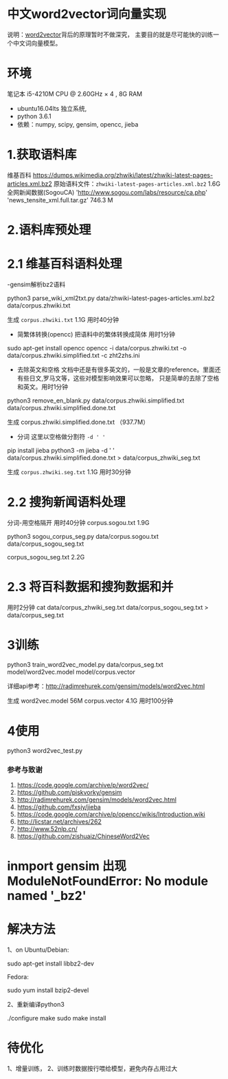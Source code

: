 # 中文word2vector词向量实现

说明：[word2vector](https://code.google.com/p/word2vec/)背后的原理暂时不做深究，
主要目的就是尽可能快的训练一个中文词向量模型。


# 环境
笔记本 i5-4210M CPU @ 2.60GHz × 4 , 8G RAM
- ubuntu16.04lts 独立系统, 
- python 3.6.1
- 依赖：numpy, scipy, gensim, opencc, jieba


# 1.获取语料库

维基百科   https://dumps.wikimedia.org/zhwiki/latest/zhwiki-latest-pages-articles.xml.bz2
原始语料文件：`zhwiki-latest-pages-articles.xml.bz2` 1.6G
全网新闻数据(SogouCA) 'http://www.sogou.com/labs/resource/ca.php' 'news_tensite_xml.full.tar.gz' 746.3 M 


# 2.语料库预处理
# 2.1 维基百科语料处理

-gensim解析bz2语料
 
 
python3 parse_wiki_xml2txt.py data/zhwiki-latest-pages-articles.xml.bz2 data/corpus.zhwiki.txt

 
生成 `corpus.zhwiki.txt` 1.1G 用时40分钟
 
- 简繁体转换(opencc)
 把语料中的繁体转换成简体 
 用时1分钟

sudo apt-get install opencc
opencc -i data/corpus.zhwiki.txt -o data/corpus.zhwiki.simplified.txt -c zht2zhs.ini


- 去除英文和空格
文档中还是有很多英文的，一般是文章的reference。里面还有些日文,罗马文等，这些对模型影响效果可以忽略，
只是简单的去除了空格和英文。用时1分钟

python3 remove_en_blank.py data/corpus.zhwiki.simplified.txt data/corpus.zhwiki.simplified.done.txt 

生成 corpus.zhwiki.simplified.done.txt （937.7M）

- 分词
这里以空格做分割符  `-d ' '` 


pip install jieba
python3 -m jieba -d ' ' data/corpus.zhwiki.simplified.done.txt > data/corpus_zhwiki_seg.txt


生成 `corpus.zhwiki.seg.txt` 1.1G 用时30分钟


# 2.2 搜狗新闻语料处理
分词-用空格隔开 用时40分钟
corpus.sogou.txt 1.9G

python3 sogou_corpus_seg.py data/corpus.sogou.txt data/corpus_sogou_seg.txt

corpus_sogou_seg.txt 2.2G


# 2.3 将百科数据和搜狗数据和并
用时2分钟
cat data/corpus_zhwiki_seg.txt data/corpus_sogou_seg.txt > data/corpus_seg.txt


# 3训练
python3 train_word2vec_model.py data/corpus_seg.txt model/word2vec.model model/corpus.vector

详细api参考：http://radimrehurek.com/gensim/models/word2vec.html

生成 word2vec.model 56M corpus.vector 4.1G 用时100分钟

# 4使用

python3 word2vec_test.py



### 参考与致谢

1. https://code.google.com/archive/p/word2vec/
2. https://github.com/piskvorky/gensim
3. http://radimrehurek.com/gensim/models/word2vec.html
4. https://github.com/fxsjy/jieba
5. https://code.google.com/archive/p/opencc/wikis/Introduction.wiki
6. http://licstar.net/archives/262
7. http://www.52nlp.cn/
8. https://github.com/zishuaiz/ChineseWord2Vec

# inmport gensim 出现 ModuleNotFoundError: No module named '_bz2'
# 解决方法

1、on Ubuntu/Debian:

sudo apt-get install libbz2-dev

Fedora:

sudo yum install bzip2-devel

2、重新编译python3

./configure
make
sudo make install

# 待优化
1、增量训练，
2、训练时数据按行喂给模型，避免内存占用过大

